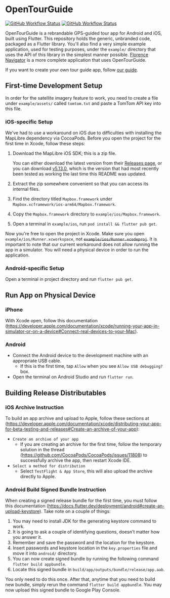 # OpenTourGuide
[![GitHub Workflow Status](https://img.shields.io/github/actions/workflow/status/opentourbuilder/guide/android.yml?branch=main&label=Android%20build&style=for-the-badge)](https://github.com/opentourbuilder/guide/actions/workflows/android.yml)
[![GitHub Workflow Status](https://img.shields.io/github/actions/workflow/status/opentourbuilder/guide/ios.yml?branch=main&label=iOS%20build&style=for-the-badge)](https://github.com/opentourbuilder/guide/actions/workflows/ios.yml)

OpenTourGuide is a rebrandable GPS-guided tour app for Android and iOS, built using Flutter. This repository holds the generic, unbranded code, packaged as a Flutter library. You'll also find a very simple example application, used for testing purposes, under the `example/` directory that uses the API of this library in the simplest manner possible. [Florence Navigator](https://github.com/opentourbuilder/florence-navigator) is a more complete application that uses OpenTourGuide.

If you want to create your own tour guide app, follow [our guide](https://github.com/opentourbuilder/documentation/blob/main/Creating%20an%20app.md).

## First-time Development Setup

In order for the satellite imagery feature to work, you need to create a file under `example/assets/` called `tomtom.txt` and paste a TomTom API key into this file.

### iOS-specific Setup
We've had to use a workaround on iOS due to difficulties with installing the MapLibre dependency via CocoaPods. Before you open the project for the first time in Xcode, follow these steps:

1. Download the MapLibre iOS SDK; this is a zip file.
   
   You can either download the latest version from their [Releases page](https://github.com/maplibre/maplibre-native/releases), or you can download [v5.13.0](https://github.com/maplibre/maplibre-native/releases/tag/ios-v5.13.0), which is the version that had most recently been tested as working the last time this README was updated.
2. Extract the zip somewhere convenient so that you can access its internal files.
3. Find the directory titled `Mapbox.framework` under `Mapbox.xcframework/ios-arm64/Mapbox.framework`.
4. Copy the `Mapbox.framework` directory to `example/ios/Mapbox.framework`.
5. Open a terminal in `example/ios`, run `pod install && flutter pub get`.

Now you're free to open the project in Xcode. Make sure you open `example/ios/Runner.xcworkspace`, not ~~`example/ios/Runner.xcodeproj`~~. It is important to note that our current workaround does not allow running the app in a simulator. You will need a physical device in order to run the application.

### Android-specific Setup

Open a terminal in project directory and run `flutter pub get`.

## Run App on Physical Device

### iPhone

With Xcode open, follow this documentation (https://developer.apple.com/documentation/xcode/running-your-app-in-simulator-or-on-a-device#Connect-real-devices-to-your-Mac).

### Android

- Connect the Android device to the development machine with an appropriate USB cable.
  - If this is the first time, tap `Allow` when you see `Allow USB debugging?` box.
- Open the terminal on Android Studio and run `flutter run`.

## Building Release Distributables

### iOS Archive Instruction

To build an app archive and upload to Apple, follow these sections at (https://developer.apple.com/documentation/xcode/distributing-your-app-for-beta-testing-and-releases#Create-an-archive-of-your-app):
- `Create an archive of your app`
    - If you are creating an archive for the first time, follow the temporary solution in the thread (https://github.com/CocoaPods/CocoaPods/issues/11808) to successfully archive the app, then restart Xcode IDE. 
- `Select a method for distribution`
    - Select `TestFlight & App Store`, this will also upload the archive directly to Apple.

### Android Build Signed Bundle Instruction

When creating a signed release bundle for the first time, you must follow this documentation (https://docs.flutter.dev/deployment/android#create-an-upload-keystore). Take note on a couple of things:
1. You may need to install JDK for the generating keystore command to work.
2. It is going to ask a couple of identifying questions, doesn't matter how you answer it.
3. Remember and save the password and the location for the keystore.
4. Insert passwords and keystore location in the `key.properties` file and move it into `android/` directory.
5. You can now create signed bundle by running the following command `flutter build appbundle`.
6. Locate this signed bundle in `build/app/outputs/bundle/release/app.aab`.

You only need to do this once. After that, anytime that you need to build new bundle, simply rerun the command `flutter build appbundle`. You may now upload this signed bundle to Google Play Console.
